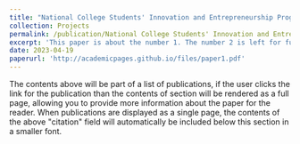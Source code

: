 ```yaml
---
title: "National College Students' Innovation and Entrepreneurship Program — Development of an Intelligent Aesthetic Education System Based on Large Language Models and Image Generation Models."
collection: Projects
permalink: /publication/National College Students' Innovation and Entrepreneurship Program
excerpt: 'This paper is about the number 1. The number 2 is left for future work.'
date: 2023-04-19
paperurl: 'http://academicpages.github.io/files/paper1.pdf'
---
```


The contents above will be part of a list of publications, if the user clicks the link for the publication than the contents of section will be rendered as a full page, allowing you to provide more information about the paper for the reader. When publications are displayed as a single page, the contents of the above "citation" field will automatically be included below this section in a smaller font.
